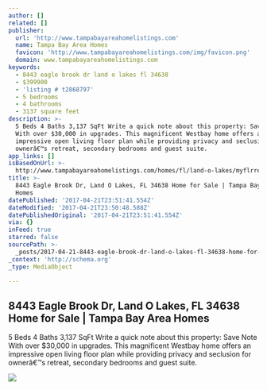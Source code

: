 ```yaml
---
author: []
related: []
publisher:
  url: 'http://www.tampabayareahomelistings.com'
  name: Tampa Bay Area Homes
  favicon: 'http://www.tampabayareahomelistings.com/img/favicon.png'
  domain: www.tampabayareahomelistings.com
keywords:
  - 8443 eagle brook dr land o lakes fl 34638
  - $399900
  - 'listing # t2868797'
  - 5 bedrooms
  - 4 bathrooms
  - 3137 square feet
description: >-
  5 Beds 4 Baths 3,137 SqFt Write a quick note about this property: Save Note
  With over $30,000 in upgrades. This magnificent Westbay home offers an
  impressive open living floor plan while providing privacy and seclusion for
  ownerâ€™s retreat, secondary bedrooms and guest suite.
app_links: []
isBasedOnUrl: >-
  http://www.tampabayareahomelistings.com/homes/fl/land-o-lakes/myflrrest2868797205485967/8443-eagle-brook-dr-land-o-lakes-fl-34638
title: >-
  8443 Eagle Brook Dr, Land O Lakes, FL 34638 Home for Sale | Tampa Bay Area
  Homes
datePublished: '2017-04-21T23:51:41.554Z'
dateModified: '2017-04-21T23:50:48.588Z'
datePublishedOriginal: '2017-04-21T23:51:41.554Z'
via: {}
inFeed: true
starred: false
sourcePath: >-
  _posts/2017-04-21-8443-eagle-brook-dr-land-o-lakes-fl-34638-home-for-sale-or.md
_context: 'http://schema.org'
_type: MediaObject

---
```

<article style=""><h1>8443 Eagle Brook Dr, Land O Lakes, FL 34638 Home for Sale | Tampa Bay Area Homes</h1><p>5 Beds 4 Baths 3,137 SqFt Write a quick note about this property: Save Note With over $30,000 in upgrades. This magnificent Westbay home offers an impressive open living floor plan while providing privacy and seclusion for ownerâ€™s retreat, secondary bedrooms and guest suite.</p><img src="http://img15.cinccdn.com/201703/MLS/MYFLR/967/MYFLR-RES-205485967-1.jpg" /></article>